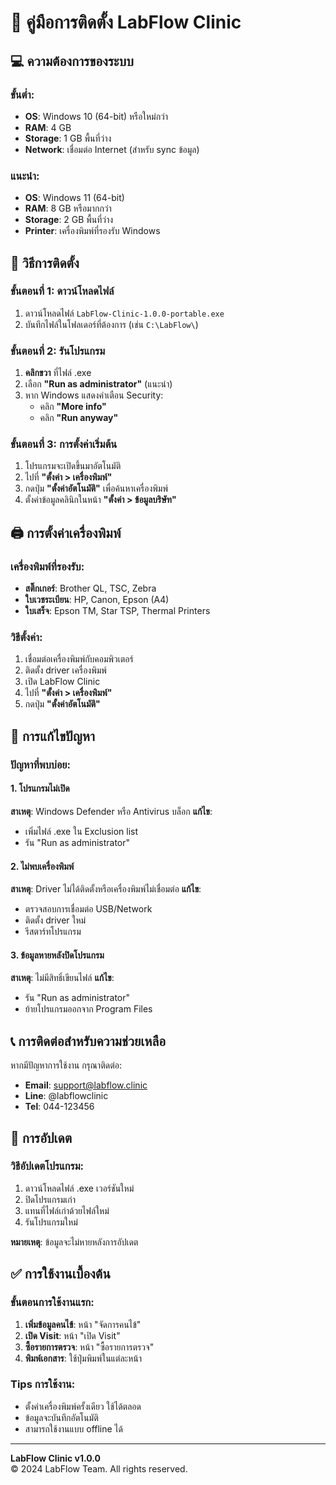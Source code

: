 # 📖 คู่มือการติดตั้ง LabFlow Clinic

## 💻 ความต้องการของระบบ

### ขั้นต่ำ:
- **OS**: Windows 10 (64-bit) หรือใหม่กว่า
- **RAM**: 4 GB
- **Storage**: 1 GB พื้นที่ว่าง
- **Network**: เชื่อมต่อ Internet (สำหรับ sync ข้อมูล)

### แนะนำ:
- **OS**: Windows 11 (64-bit)
- **RAM**: 8 GB หรือมากกว่า
- **Storage**: 2 GB พื้นที่ว่าง
- **Printer**: เครื่องพิมพ์ที่รองรับ Windows

## 🚀 วิธีการติดตั้ง

### ขั้นตอนที่ 1: ดาวน์โหลดไฟล์
1. ดาวน์โหลดไฟล์ `LabFlow-Clinic-1.0.0-portable.exe`
2. บันทึกไฟล์ในโฟลเดอร์ที่ต้องการ (เช่น `C:\LabFlow\`)

### ขั้นตอนที่ 2: รันโปรแกรม
1. **คลิกขวา** ที่ไฟล์ .exe
2. เลือก **"Run as administrator"** (แนะนำ)
3. หาก Windows แสดงคำเตือน Security:
   - คลิก **"More info"**
   - คลิก **"Run anyway"**

### ขั้นตอนที่ 3: การตั้งค่าเริ่มต้น
1. โปรแกรมจะเปิดขึ้นมาอัตโนมัติ
2. ไปที่ **"ตั้งค่า > เครื่องพิมพ์"**
3. กดปุ่ม **"ตั้งค่าอัตโนมัติ"** เพื่อค้นหาเครื่องพิมพ์
4. ตั้งค่าข้อมูลคลินิกในหน้า **"ตั้งค่า > ข้อมูลบริษัท"**

## 🖨️ การตั้งค่าเครื่องพิมพ์

### เครื่องพิมพ์ที่รองรับ:
- **สติ๊กเกอร์**: Brother QL, TSC, Zebra
- **ใบเวชระเบียน**: HP, Canon, Epson (A4)
- **ใบเสร็จ**: Epson TM, Star TSP, Thermal Printers

### วิธีตั้งค่า:
1. เชื่อมต่อเครื่องพิมพ์กับคอมพิวเตอร์
2. ติดตั้ง driver เครื่องพิมพ์
3. เปิด LabFlow Clinic
4. ไปที่ **"ตั้งค่า > เครื่องพิมพ์"**
5. กดปุ่ม **"ตั้งค่าอัตโนมัติ"**

## 🔧 การแก้ไขปัญหา

### ปัญหาที่พบบ่อย:

#### 1. โปรแกรมไม่เปิด
**สาเหตุ**: Windows Defender หรือ Antivirus บล็อก
**แก้ไข**: 
- เพิ่มไฟล์ .exe ใน Exclusion list
- รัน "Run as administrator"

#### 2. ไม่พบเครื่องพิมพ์
**สาเหตุ**: Driver ไม่ได้ติดตั้งหรือเครื่องพิมพ์ไม่เชื่อมต่อ
**แก้ไข**:
- ตรวจสอบการเชื่อมต่อ USB/Network
- ติดตั้ง driver ใหม่
- รีสตาร์ทโปรแกรม

#### 3. ข้อมูลหายหลังปิดโปรแกรม
**สาเหตุ**: ไม่มีสิทธิ์เขียนไฟล์
**แก้ไข**:
- รัน "Run as administrator"
- ย้ายโปรแกรมออกจาก Program Files

## 📞 การติดต่อสำหรับความช่วยเหลือ

หากมีปัญหาการใช้งาน กรุณาติดต่อ:
- **Email**: support@labflow.clinic
- **Line**: @labflowclinic
- **Tel**: 044-123456

## 🔄 การอัปเดต

### วิธีอัปเดตโปรแกรม:
1. ดาวน์โหลดไฟล์ .exe เวอร์ชันใหม่
2. ปิดโปรแกรมเก่า
3. แทนที่ไฟล์เก่าด้วยไฟล์ใหม่
4. รันโปรแกรมใหม่

**หมายเหตุ**: ข้อมูลจะไม่หายหลังการอัปเดต

## ✅ การใช้งานเบื้องต้น

### ขั้นตอนการใช้งานแรก:
1. **เพิ่มข้อมูลคนไข้**: หน้า "จัดการคนไข้"
2. **เปิด Visit**: หน้า "เปิด Visit"
3. **ซื้อรายการตรวจ**: หน้า "ซื้อรายการตรวจ"
4. **พิมพ์เอกสาร**: ใช้ปุ่มพิมพ์ในแต่ละหน้า

### Tips การใช้งาน:
- ตั้งค่าเครื่องพิมพ์ครั้งเดียว ใช้ได้ตลอด
- ข้อมูลจะบันทึกอัตโนมัติ
- สามารถใช้งานแบบ offline ได้

---
**LabFlow Clinic v1.0.0**  
© 2024 LabFlow Team. All rights reserved.
